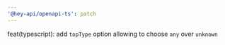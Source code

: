 ```yaml
---
'@hey-api/openapi-ts': patch
---
```


feat(typescript): add `topType` option allowing to choose `any` over `unknown`
